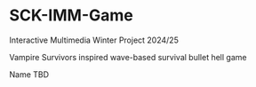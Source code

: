 # SCK-IMM-Game
Interactive Multimedia Winter Project 2024/25

Vampire Survivors inspired wave-based survival bullet hell game

Name TBD
